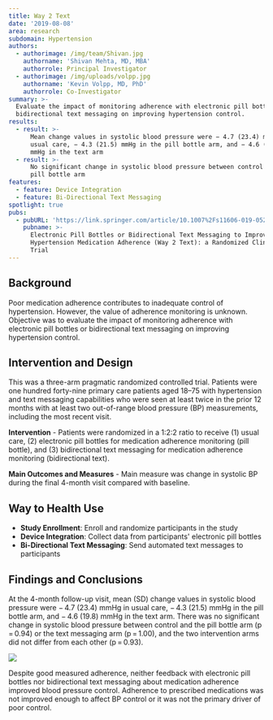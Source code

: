 ```yaml
---
title: Way 2 Text
date: '2019-08-08'
area: research
subdomain: Hypertension
authors:
  - authorimage: /img/team/Shivan.jpg
    authorname: 'Shivan Mehta, MD, MBA'
    authorrole: Principal Investigator
  - authorimage: /img/uploads/volpp.jpg
    authorname: 'Kevin Volpp, MD, PhD'
    authorrole: Co-Investigator
summary: >-
  Evaluate the impact of monitoring adherence with electronic pill bottles or
  bidirectional text messaging on improving hypertension control.
results:
  - result: >-
      Mean change values in systolic blood pressure were − 4.7 (23.4) mmHg in
      usual care, − 4.3 (21.5) mmHg in the pill bottle arm, and − 4.6 (19.8)
      mmHg in the text arm
  - result: >-
      No significant change in systolic blood pressure between control and the
      pill bottle arm
features:
  - feature: Device Integration
  - feature: Bi-Directional Text Messaging
spotlight: true
pubs:
  - pubURL: 'https://link.springer.com/article/10.1007%2Fs11606-019-05241-x'
    pubname: >-
      Electronic Pill Bottles or Bidirectional Text Messaging to Improve
      Hypertension Medication Adherence (Way 2 Text): a Randomized Clinical
      Trial
---
```

## Background

Poor medication adherence contributes to inadequate control of hypertension. However, the value of adherence monitoring is unknown. Objective was to evaluate the impact of monitoring adherence with electronic pill bottles or bidirectional text messaging on improving hypertension control.

## Intervention and Design

This was a three-arm pragmatic randomized controlled trial. Patients were one hundred forty-nine primary care patients aged 18–75 with hypertension and text messaging capabilities who were seen at least twice in the prior 12 months with at least two out-of-range blood pressure (BP) measurements, including the most recent visit.

**Intervention** - Patients were randomized in a 1:2:2 ratio to receive (1) usual care, (2) electronic pill bottles for medication adherence monitoring (pill bottle), and (3) bidirectional text messaging for medication adherence monitoring (bidirectional text).

**Main Outcomes and Measures** - Main measure was change in systolic BP during the final 4-month visit compared with baseline. 

## Way to Health Use

* **Study Enrollment**: Enroll and randomize participants in the study
* **Device Integration**: Collect data from participants' electronic pill bottles
* **Bi-Directional Text Messaging**: Send automated text messages to participants

## Findings and Conclusions

At the 4-month follow-up visit, mean (SD) change values in systolic blood pressure were − 4.7 (23.4) mmHg in usual care, − 4.3 (21.5) mmHg in the pill bottle arm, and − 4.6 (19.8) mmHg in the text arm. There was no significant change in systolic blood pressure between control and the pill bottle arm (p = 0.94) or the text messaging arm (p = 1.00), and the two intervention arms did not differ from each other (p = 0.93).

![](/img/uploads/11606_2019_5241_fig2_html.png)

Despite good measured adherence, neither feedback with electronic pill bottles nor bidirectional text messaging about medication adherence improved blood pressure control. Adherence to prescribed medications was not improved enough to affect BP control or it was not the primary driver of poor control.
